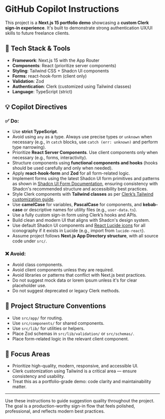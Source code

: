# GitHub Copilot Instructions

This project is a **Next.js 15 portfolio demo** showcasing a **custom Clerk sign-in experience**. It's built to demonstrate strong authentication UX/UI skills to future freelance clients.

## 🔧 Tech Stack & Tools

- **Framework**: Next.js 15 with the App Router
- **Components**: React (prioritize server components)
- **Styling**: Tailwind CSS + Shadcn UI components
- **Forms**: react-hook-form (client only)
- **Validation**: Zod
- **Authentication**: Clerk (customized using Tailwind classes)
- **Language**: TypeScript (strict)

## 💡 Copilot Directives

### ✅ Do:

- Use **strict TypeScript**.
- Avoid using `any` as a type. Always use precise types or `unknown` when necessary (e.g., in `catch` blocks, use `catch (err: unknown)` and perform type narrowing).
- Prioritize **React Server Components**. Use client components only when necessary (e.g., forms, interactivity).
- Structure components using **functional components and hooks** (hooks should be used carefully and only when needed).
- Apply **react-hook-form** and **Zod** for all form-related logic.
- Implement forms using the latest Shadcn UI form primitives and patterns as shown in [Shadcn UI Form Documentation](https://ui.shadcn.com/docs/components/form), ensuring consistency with Shadcn's recommended structure and accessibility best practices.
- Style Clerk components with **Tailwind classes** as per [Clerk’s Tailwind customization guide](https://clerk.com/docs/customization/overview#use-tailwind-classes-to-style-clerk-components).
- Use **camelCase** for variables, **PascalCase** for components, and **kebab-case** or descriptive names for utility files (e.g., `user-data.ts`).
- Use a fully custom sign-in form using Clerk’s hooks and APIs.
- Build clean and modern UI that aligns with Shadcn's design system.
- Use default Shadcn UI components and [React Lucide icons](https://lucide.dev/icons/) for all iconography if it exists in Lucide (e.g., import from `lucide-react`).
- Assume project follows **Next.js App Directory structure**, with all source code under `src/`.

### ❌ Avoid:

- Avoid class components.
- Avoid client components unless they are required.
- Avoid libraries or patterns that conflict with Next.js best practices.
- Do not suggest mock data or lorem ipsum unless it's for clear placeholder use.
- Do not suggest deprecated or legacy Clerk methods.

## 📁 Project Structure Conventions

- Use `src/app/` for routing.
- Use `src/components/` for shared components.
- Use `src/lib/` for utilities or helpers.
- Place Zod schemas in `src/lib/validation/` or `src/schemas/`.
- Place form-related logic in the relevant client component.

## 🎯 Focus Areas

- Prioritize high-quality, modern, responsive, and accessible UI.
- Clerk customization using Tailwind is a critical area — ensure consistency and usability.
- Treat this as a portfolio-grade demo: code clarity and maintainability matter.

---

Use these instructions to guide suggestion quality throughout the project. The goal is a production-worthy sign-in flow that feels polished, professional, and reflects modern best practices.
